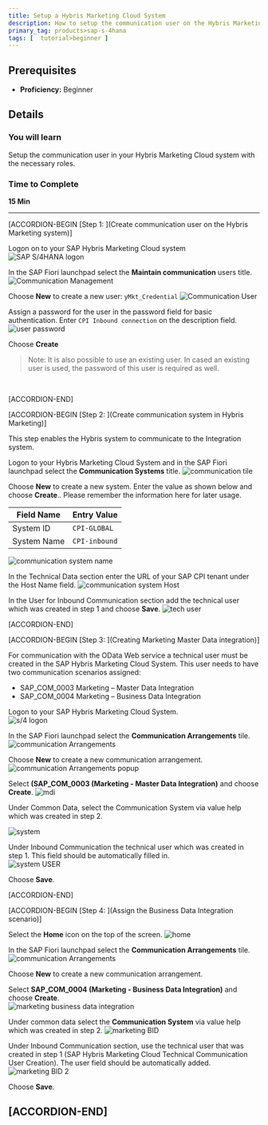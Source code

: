 ```yaml
---
title: Setup a Hybris Marketing Cloud System
description: How to setup the communication user on the Hybris Marketing Cloud system.
primary_tag: products>sap-s-4hana
tags: [  tutorial>beginner ]
---
```


## Prerequisites  
 - **Proficiency:** Beginner

## Details
### You will learn  
Setup the communication user in your Hybris Marketing Cloud system with the necessary roles.

### Time to Complete
**15 Min**

---

[ACCORDION-BEGIN [Step 1: ](Create communication user on the Hybris Marketing system)]

Logon on to your SAP Hybris Marketing Cloud system
![SAP S/4HANA logon](1.png)

In the SAP Fiori launchpad select the **Maintain communication** users title.
![Communication Management](2.png)

Choose **New** to create a new user: `yMkt_Credential`
![Communication User](3.png)

Assign a password for the user in the password field for basic authentication. Enter `CPI Inbound connection` on the description field.
![user password](4.png)  

Choose **Create**
>Note:  It is also possible to use an existing user.  In cased an existing user is used, the password of this user is required as well.

&nbsp;

[ACCORDION-END]

[ACCORDION-BEGIN [Step 2: ](Create communication system in Hybris Marketing)]

This step enables the Hybris system to communicate to the Integration system.

Logon to your Hybris Marketing Cloud System and in the SAP Fiori launchpad select the **Communication Systems** title.
![communication tile](5.png)  

Choose **New** to create a new system. Enter the value as shown below and choose **Create**..  Please remember the information here for later usage.  

Field Name             | Entry Value
---------              | -------------
System ID              | `CPI-GLOBAL`
System Name            | `CPI-inbound`

![communication system name](6.png)

In the Technical Data section enter the URL of your SAP CPI tenant under the Host Name field.
![communication system Host](7.png)

In the User for Inbound Communication section add the technical user which was created in step 1 and choose **Save**.
![tech user](8.png)


[ACCORDION-END]


[ACCORDION-BEGIN [Step 3: ](Creating Marketing Master Data integration)]  

For communication with the OData Web service a technical user must be created in the SAP Hybris Marketing Cloud System.
This user needs to have two communication scenarios assigned:  

 - SAP_COM_0003 Marketing – Master Data Integration   
 - SAP_COM_0004 Marketing – Business Data Integration  

Logon to your SAP Hybris Marketing Cloud System.  
![s/4 logon](1.png)

In the SAP Fiori launchpad select the **Communication Arrangements** tile.  
![communication Arrangements](9.png)  

Choose **New** to create a new communication arrangement.
![communication Arrangements popup](10.png)  

Select **(SAP_COM_0003 (Marketing - Master Data Integration)** and choose **Create**.
![mdi](11.png)  

Under Common Data, select the Communication System via value help which was created in step 2.

![system](12.png)  

Under Inbound Communication the technical user which was created in step 1. This field should be automatically filled in.  
![system USER](13.png)

Choose **Save**.

[ACCORDION-END]

[ACCORDION-BEGIN [Step 4: ](Assign the Business Data Integration scenario)]


Select the **Home** icon on the top of the screen.
![home](18.png)

In the SAP Fiori launchpad select the **Communication Arrangements** tile.  
![communication Arrangements](9.png)  

Choose **New** to create a new communication arrangement.

Select **SAP_COM_0004 (Marketing - Business Data Integration)** and choose **Create**.  
![marketing business data integration](14.png)

Under common data select the **Communication System** via value help which was created in step 2.
![marketing BID](16.png)

Under Inbound Communication section,  use the technical user that was created in step 1 (SAP Hybris Marketing Cloud Technical Communication User Creation).  The user field should be automatically added.
![marketing BID 2](17.png)  

Choose **Save**.

[ACCORDION-END]
---
